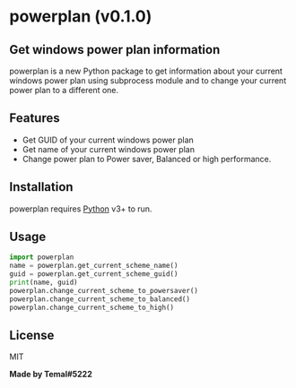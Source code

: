 # powerplan (v0.1.0)
## Get windows power plan information

powerplan is a new Python package to get information about your current windows power plan using subprocess module and to change your current power plan to a different one.
## Features

- Get GUID of your current windows power plan
- Get name of your current windows power plan
- Change power plan to Power saver, Balanced or high performance.

## Installation

powerplan requires [Python](https://www.python.org/) v3+ to run.

## Usage

```py
import powerplan
name = powerplan.get_current_scheme_name()
guid = powerplan.get_current_scheme_guid()
print(name, guid)
powerplan.change_current_scheme_to_powersaver()
powerplan.change_current_scheme_to_balanced()
powerplan.change_current_scheme_to_high()
```
## License

MIT

**Made by Temal#5222**